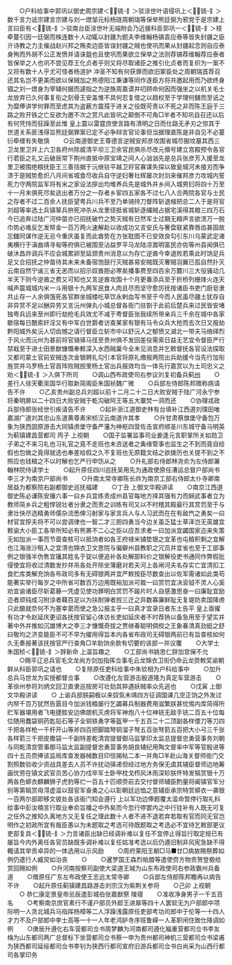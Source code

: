 <!-- { "loadSidebar": true } -->
　　○户科给事中郭巩以御史周宗建＜锍-釒＞驳涂世叶语侵巩上＜锍-釒＞数千言力诋宗建言宗建与刘一燝邹元标杨琏周朝瑞等保举熊廷弼为邪党于是宗建上言曰臣有＜锍-釒＞驳南台臣涂世叶无端附会乃近接科臣郭巩一＜锍-釒＞枝牵蔓引因一廷弼而株连数十人动辄以封疆为题夫李维翰杨镐袁应泰等皆失封疆之臣亓诗教之力主催战赵兴邦之贿卖边臣皆误封疆之贼也使巩而果从封疆起念则自应泰身殉而外胡不公正发愤并请诛鉏也且使巩而果欲立保举之法则荐镐荐维翰荐应泰者皆保举之人也巩不尝见荐王化贞者乎则又将尽取诸臣之推引化贞者而复织为一案不又将有数十人乎尤可怪者杨涟护  冲圣不知有何获罪而欲旧冢臣处之周朝瑞首荐召还其名岂不更美而欲以保贼加之熊德阳江秉谦等同作逐臣方将共邀起用而乃欲终身锢之刘一燝身为宰辅何据而遽指之为逆族周嘉谟并叨顾命何因而强坐之以机关毛士龙放弃已久何事复衔之刻骨王安盖惟不具何忍复借之以趋权至于学理何讎而至诋之为糜俸讲学何罪而至虑其为盗薮方震孺于进关之役既苛责以不死之非而陈王庭于三路之败开铁之亡反欲为邀不次之赏凡此皆巩之颠倒不可角□羊者不知巩自召还以后有何凭恃而狂躁至此惟  皇上震以雷霆庶使言路有清明之日而仕路无矛刃之惊其于世道关系匪浅得旨熊廷弼罪案已定不必争辩言官论事但当据理直陈是非自见不必蔓衍牵缠有失敬慎
　　○云南道御史王尊德言逆贼安邦彦攻围省城尽掘坟墓其西三卫龙里卫并上六卫各府州除威清平坝三卫余官民俱杀尽改元僣号建立宫殿预令各官行君臣之礼又云破辰常下荆州直抵中原宝靖之间人心汹汹先是总兵张彦芳入援至龙里卫被围绝粮抚臣王三善拮据于沅继驻平越卫将官寡谋失探以致瓮城河未接刃而争溃于是贼势愈炽八月间省城食尽收兵自守逆妇奢社辉屡次封剑来催邦彦力攻城内誓死力守两院监军将有米之家设法摉出均堆养兵先是城外并乡间入城男妇将四十万至十一月末俱死尽矣逃出者万分之一存者乡宦四五家各不过七八人合两院各官与士民之存者不过二百余人抚臣望粤兵川兵不至乃单骑持刀督阵斩退缩把总二人于是将官刘超等率选土兵镇筸兵拚死冲杀从龙里径抵省城斩逐纙贼占据宅溪得其粮三四万石今已追奔过陆广河仲苗亦已招抚破竹之势灭贼有日然军士过期无粮声言欲溃万一脱巾势必难反乞发帑金一百万两火速解赴以收成功又言安氏与奢盘联紧靠唇齿甚固故忘讎同谋作逆无忌今重庆虽复而此酋势在方张耽图不已安效良勾引东川乌蒙武定诸夷横行于滇曲靖寻甸等府俱已被围至沾益罗平马龙陆凉嵩明富民亦佐等州县闻俱已破沐昌祚调兵不应会城累卵至延颈贵州消息以为存亡逆酋今幸退败若乘此时饷足兵足又合招抚之仲苗待其未来未备宿饱鼓行灭贼甚易安贼既灭奢贼羽翼已孤自然扑灭云南自然宁谧三省无恙而以招示奴酋胆必寒矣播事费至四百余万麓川三大役骚动几半天下则今逆酋之费又可知也又言逆酋攻围十个月更番添兵至于折桥列栅烽火连天喊声震城城内米一斗用银十九两军民食人肉且尽而坚守愈厉抚按诸臣书吏门厨皂隶共止存一人余俱饿死各官群坐城楼吃草饮永剌血写书至于今而人民虽尽疆土犹存自非异赏不足以酬异劳又言沅州弹丸小城总督各衙门驻劄于此前后楚兵来过民皆安堵独粤兵远来至州即行劫抢毛兵效尤不减于粤督臣张我续所带亲兵三千余在城中各家歇宿每日酷索奸淫又有中军白世爵者访查某家有银有马令众兵大抢而去次日又报劫黔阳城外矣沅人切齿憾之请行督臣立斩市中以舒沅人之郁愤又湖北一带夫马络绎烈于风火而沅州为甚前将官骑驿马径至贵州俱不发回差役需索日益无艺宜令督臣严行禁戢至于进士田景猷慷慨奉敕深入水西贼巢今全未见消息并乞敕督抚各官设法探取又都司蒙土官前安贼连次金银聘礼勾引本官将原礼缴报两院出兵助援今当先行加衔旌赏并乌罗杨土官首阵败贼觊里杨土官出兵报效均当一体先行嘉赏以为土司忠义之劝＜锍-釒＞入俱下所司
　　○调山西布政使司右参议刘复初备兵蓟[州](兵)
　　○差行人徐天衢吴国华行取新简阁臣朱国祯魏广微
　　○兵部左侍郎陈邦赡称病请告不许
　　○乙亥贵州副总兵刘超以前十二月二十二日大败安贼于陆广河永宁参将秦明屏以二十四日大败安贼于乾沟破阿王等五大寨焚一洞而还
　　○协理戎政兵部侍郎张经世引疾请告不许
　　○起补浙江道御史林有台填补江西道刘璞田唯嘉湖广道刘其忠山东道黄尊素宋桢汉云南道许其孝
　　○升甘肃蔡旗堡守备包万象为狭西固原游击大同镇虏堡守备严藩为神枢四营佐击宣府顺圣川东城守备马明英为蓟镇建昌营都司  丙子  上视朝
　　○国子监署监事司业姜逢元言职掌所关如勋卫子弟之不来习礼也习礼官之竟不走班也未咨送者之夤缘管事也监生之不到而竟自给假也包做之竟得就选也奉差给假之久不复班也无原籍文结之欲拨历也关提不到之不照应也钱粮之不以时解也乞严行申饬从之
　　○升礼部右侍郎林尧俞为左侍郎兼翰林院侍读学士
　　○起升原任四川巡抚吴用先为通政使原任漕运总督户部尚书李三才为南京户部尚书
　　○升南太常寺卿陈长祚为南京工部右侍郎太仆寺卿南居益为都察院右副都御史巡抚福建
　　○丁丑  上御文华殿讲读
　　○南京江西道御史陈必谦陈安攘六事一曰乡兵宜练责成州县官每地方择其强有力而娴武事者立为教师简乡兵之粗悍锐壮者分隶之而责之训练有司又以不时稽其殿最行其赏罚至于与隶壮快尽选精勇师儒杂流悉俾习射家与家言兵人与人习武而在在有敌忾之勇矣一曰材官宜摉夫将不可以尝调律也一智二才三胆四勇当今边关虽乏猛士草泽岂无英雄宜敕谕大小臣工各举所知必有熊罴不二心之臣以应吾求者一曰加派宜蠲国家迩来失策无如加派一事而节啬查核可以抵饷者如各王府禄米铺垫银之宜革也屯粮积剩之宜解也江海涨沙租入之宜清也锦衣卫文思院与偏僻州县教职之冗员并宜省也至于工部事例之银强半伪售宜镵其姓名于锭以便追补各处解部料价之银解役吏书通同作弊假批侵使宜将收过清数发抄并吊各处开除坐簿磨对若夫河上各闸河夫名存实亡宜清扣工食贮库类解充饷各布政司多有无碍银两并宜严敕按臣尽数查出以佐军需诸如此类苟能著实举行每岁之中所省可数百万边用既裕加派可裁一曰赏罚宜决衮钺不灵人心奚劝宜谕诸臣尽斩葛藤一凭虚见使功罪明白赏罚不踰片时人自感激思奋一曰廉耻宜励迩者顽钝成习附涂者藉百足以为扶耐弹者觊三迁之异数寡廉鲜耻无复堤防卖国降虏只此酿就奈何不为塞幸窦而使之急公报主乎一曰真才宜录日者东土告平  皇上亟擢有功才令赵延庆更诏各抚按官留心体访长吏如延庆者不时荐扬以备急用至于望实并著中外并推如沉雄博大之李三才慷慨奇拔之贾继春聪明倜傥之王象春清真劲挺之舒曰敬均之济变能臣不可不早为擢用得旨本内各省布政司无碍银两前已有旨查核如何久无奏报著该抚按官严行查角□羊助饷余款有切要的该部一并议覆
　　○大学士朱国桢＜锍-釒＞辞新命  上温旨趣之
　　○工部尚书姚思仁辞加宫保不允
　　○赐平辽总兵官毛文龙尚方剑加指挥佥事毛云龙锦衣卫衔仍命云龙赍敕奖谕朝鲜从科臣郭巩之请也
　　○复除原任吏科给事中朱钦相为户科给事中
　　○加升总兵马世龙为实授都督佥事
　　○改遵化左营游击殷道隆为真定车营游击
　　○革徐州参将刘炳文回卫直隶巡按房可壮劾其猝遇妖贼率众先逃也
　　○戊寅  上御文华殿讲读
　　○  上谕兵部朕嗣极以来奴氛未靖四方征调国课几空正饷之外发过内帑千百万犹然告匮目今加派钱粮屡行乞蠲募兵制器费用滋繁朕甚忧惕内库简得所贮军器堪用者飞电捷胜安边佛朗机灭虏将军神炮八十位神铳无敌手铳二百五十位每位随用蠢袋铜药匙铅石等子全铜铁勇字等盔甲一千五百二十二顶副各样倭刀等刀四千把各样枪一千杆开山等斧四百把脚踏弩铜溜子弩五百张弩箭五百把大小弓三千张各样箭三千把皮撒袋一千副特差乾清宫提督御马监掌印太监总提督忠勇营事务刘朝与同乾清宫管事御马监太监副提督忠勇营事务胡良辅纪用陶文督率中军等官殷进等四十五员赍捧该监局库查发器械数目印信揭帖二本一并角□羊赴山海关督师衙门交割照数验收少资战具差去人员不许扰动驿递但经过地方务保无虞其辅臣督师边地筹画忧劳在镇文武官员苦心协力戍卒军士卧甲枕戈栉风沐雨深轸朕怀特发犒赏银十万两各色蟒衣麒麟狮子虎豹等纻一百五十匹顺赍前去交付督师辅臣酌量将阖镇官军分别等第犒赏毋淂虚滥以鼓官军奋勇之心以彰朝廷远恤之意辅臣承宗特赏蟒衣一袭银一百两尔部即移文彼处各该衙门知会遵行  上以军功边俸题覆太滥命暂停行取礼科给事中彭汝楠言行取业奉俞旨播之中外矣而今忽行停罢内之中行铨补有人既无可复之任外之推知久离地方又无复任之理此数十人者不进不退若弃若取有官而同无官岂明作之初政所宜有哉臣愚以为未题取之考选可待既题取之考选必不宜待乞敕部更议吏部复具＜锍-釒＞力言诸臣出缺已经调补难以复任不宜停止得旨行取定规已有屡旨今内外离任各官员缺既多调补难以复任姑准考选以后仍遵旧制非风宪急缺不得輙请其举贡卓异的一体选用以示风励
　　○周府莱阳王朝□马■廿□病故赐祭葬如例仍遣行人臧炅如治丧
　　○
　　○暹罗国王森烈帕腊等遣使赍方物贡贺登极给赏回赐如例
　　○升河南按察司副使大梁道王瑊为山东布政使司右参政霸州兵备道
　　○赠原任广东左布政使王志远太常寺卿
　　○兵部左侍郎陈邦瞻再以病告不许
　　○起升原任蓟镇建昌路游击刘宗汉为紫荆关参将
　　○己卯  上视朝
　　○  恭仁康定景皇帝忌辰遣彭城伯张嘉猷祭  陵寝
　　○准收净身男子一千五百名
　　○考察南京庶官素行不谨户部员外郎王进皋等四十人罢软无为户部郎中项际明一人贪北城兵马指挥杨樟等二人浮躁浅露原任吏部考功司郎中于伦等一十四人才力不及户部郎中李士高等一十一人年老鸿胪寺序班鲁嵘一人革职闲住致仕降调如例
　　○庚辰升遵化右车营都司佥书周梦麟为河南都司遵化辎重营都司佥书李友梅为山东都司两广总督标下坐营都司佥书蔡一申为贵州都司神机三营都司佥书梁甫为狭西都司延绥都司佥书李钊为狭西行都司宣府旧游兵都司佥书白尚采为山西行都司各掌印务
